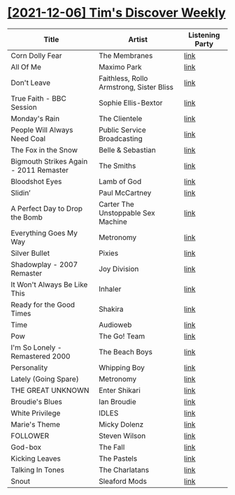 # [[2021-12-06] Tim's Discover Weekly](https://open.spotify.com/user/zachthehammer/playlist/0ps4py8c4QQJ4kQBP6BrQz)

| Title | Artist | Listening Party |
| --- | --- | --- |
| Corn Dolly Fear | The Membranes | [link](https://timstwitterlisteningparty.com/pages/replay/feed_558.html) |
| All Of Me | Maximo Park | [link](https://timstwitterlisteningparty.com/pages/replay/feed_671.html) |
| Don't Leave | Faithless, Rollo Armstrong, Sister Bliss | [link](https://timstwitterlisteningparty.com/pages/replay/feed_300.html) |
| True Faith - BBC Session | Sophie Ellis-Bextor | [link](https://timstwitterlisteningparty.com/pages/replay/feed_540.html) |
| Monday's Rain | The Clientele | [link](https://timstwitterlisteningparty.com/pages/replay/feed_723.html) |
| People Will Always Need Coal | Public Service Broadcasting | [link](https://timstwitterlisteningparty.com/pages/replay/feed_253.html) |
| The Fox in the Snow | Belle & Sebastian | [link]() |
| Bigmouth Strikes Again - 2011 Remaster | The Smiths | [link](https://timstwitterlisteningparty.com/pages/replay/feed_423.html) |
| Bloodshot Eyes | Lamb of God | [link](https://timstwitterlisteningparty.com/pages/replay/feed_692.html) |
| Slidin’ | Paul McCartney | [link](https://timstwitterlisteningparty.com/pages/replay/feed_590.html) |
| A Perfect Day to Drop the Bomb | Carter The Unstoppable Sex Machine | [link](https://timstwitterlisteningparty.com/pages/replay/feed_316.html) |
| Everything Goes My Way | Metronomy | [link](https://timstwitterlisteningparty.com/pages/replay/feed_765.html) |
| Silver Bullet | Pixies | [link](https://timstwitterlisteningparty.com/pages/replay/feed_475.html) |
| Shadowplay - 2007 Remaster | Joy Division | [link](https://timstwitterlisteningparty.com/pages/replay/feed_164.html) |
| It Won't Always Be Like This | Inhaler | [link](https://timstwitterlisteningparty.com/pages/replay/feed_849.html) |
| Ready for the Good Times | Shakira | [link](https://timstwitterlisteningparty.com/pages/replay/feed_969.html) |
| Time | Audioweb | [link](https://timstwitterlisteningparty.com/pages/replay/feed_809.html) |
| Pow | The Go! Team | [link](https://timstwitterlisteningparty.com/pages/replay/feed_844.html) |
| I'm So Lonely - Remastered 2000 | The Beach Boys | [link](https://timstwitterlisteningparty.com/pages/replay/feed_640.html) |
| Personality | Whipping Boy | [link](https://timstwitterlisteningparty.com/pages/replay/feed_903.html) |
| Lately (Going Spare) | Metronomy | [link](https://timstwitterlisteningparty.com/pages/replay/feed_348.html) |
| THE GREAT UNKNOWN | Enter Shikari | [link](https://timstwitterlisteningparty.com/pages/replay/feed_424.html) |
| Broudie's Blues | Ian Broudie | [link](https://timstwitterlisteningparty.com/pages/replay/feed_561.html) |
| White Privilege | IDLES | [link](https://timstwitterlisteningparty.com/pages/replay/feed_122.html) |
| Marie's Theme | Micky Dolenz | [link](https://timstwitterlisteningparty.com/pages/replay/feed_900.html) |
| FOLLOWER | Steven Wilson | [link](https://timstwitterlisteningparty.com/pages/replay/feed_641.html) |
| God-box | The Fall | [link](https://timstwitterlisteningparty.com/pages/replay/feed_5.html) |
| Kicking Leaves | The Pastels | [link](https://timstwitterlisteningparty.com/pages/replay/feed_207.html) |
| Talking In Tones | The Charlatans | [link](https://timstwitterlisteningparty.com/pages/replay/feed_237.html) |
| Snout | Sleaford Mods | [link](https://timstwitterlisteningparty.com/pages/replay/feed_93.html) |
